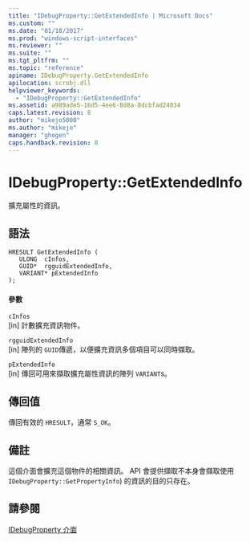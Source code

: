 ```yaml
---
title: "IDebugProperty::GetExtendedInfo | Microsoft Docs"
ms.custom: ""
ms.date: "01/18/2017"
ms.prod: "windows-script-interfaces"
ms.reviewer: ""
ms.suite: ""
ms.tgt_pltfrm: ""
ms.topic: "reference"
apiname: IDebugProperty.GetExtendedInfo
apilocation: scrobj.dll
helpviewer_keywords: 
  - "IDebugProperty::GetExtendedInfo"
ms.assetid: a989ade5-16d5-4ee6-8d8a-8dcbfad24034
caps.latest.revision: 8
author: "mikejo5000"
ms.author: "mikejo"
manager: "ghogen"
caps.handback.revision: 8
---
```

# IDebugProperty::GetExtendedInfo
擴充屬性的資訊。  
  
## 語法  
  
```  
HRESULT GetExtendedInfo (  
   ULONG  cInfos,  
   GUID*  rgguidExtendedInfo,  
   VARIANT* pExtendedInfo  
);  
```  
  
#### 參數  
 `cInfos`  
 \[in\] 計數擴充資訊物件。  
  
 `rgguidExtendedInfo`  
 \[in\] 陣列的 `GUID`傳遞，以便擴充資訊多個項目可以同時擷取。  
  
 `pExtendedInfo`  
 \[in\] 傳回可用來擷取擴充屬性資訊的陣列 `VARIANT`s。  
  
## 傳回值  
 傳回有效的 `HRESULT`，通常 `S_OK`。  
  
## 備註  
 這個介面會擴充這個物件的相關資訊。  API 會提供擷取不本身會擷取使用 `IDebugProperty::GetPropertyInfo`\) 的資訊的目的只存在。  
  
## 請參閱  
 [IDebugProperty 介面](../../winscript/reference/idebugproperty-interface.md)